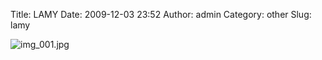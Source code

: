 Title: LAMY
Date: 2009-12-03 23:52
Author: admin
Category: other
Slug: lamy

<span class="mt-enclosure mt-enclosure-image"
style="display: inline;">![img\_001.jpg](http://ca54makske.com/blog/img_001.jpg)</span>

<div>

</div>
